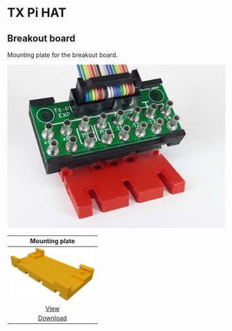 # TX Pi HAT

## Breakout board

Mounting plate for the breakout board.

![Mounted](./images/breakout_mounted.jpg)

| Mounting plate |
|:---:|
| ![Mounting plate](./images/breakout_base.png) |
| [View](breakout_base.stl) |
| [Download](breakout_base.stl?raw=true) |
